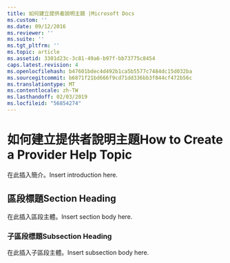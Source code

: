 ```yaml
---
title: 如何建立提供者說明主題 |Microsoft Docs
ms.custom: ''
ms.date: 09/12/2016
ms.reviewer: ''
ms.suite: ''
ms.tgt_pltfrm: ''
ms.topic: article
ms.assetid: 3301d23c-3c81-49a6-b97f-bb73775c8454
caps.latest.revision: 4
ms.openlocfilehash: b47601bdec4d492b1ca5b5577c7484dc15d032ba
ms.sourcegitcommit: b6871f21bd666f9cd71dd336bb3f844cf472b56c
ms.translationtype: MT
ms.contentlocale: zh-TW
ms.lasthandoff: 02/03/2019
ms.locfileid: "56854274"
---
```

# <a name="how-to-create-a-provider-help-topic"></a><span data-ttu-id="6ddf8-102">如何建立提供者說明主題</span><span class="sxs-lookup"><span data-stu-id="6ddf8-102">How to Create a Provider Help Topic</span></span>

<span data-ttu-id="6ddf8-103">在此插入簡介。</span><span class="sxs-lookup"><span data-stu-id="6ddf8-103">Insert introduction here.</span></span>

## <a name="section-heading"></a><span data-ttu-id="6ddf8-104">區段標題</span><span class="sxs-lookup"><span data-stu-id="6ddf8-104">Section Heading</span></span>

 <span data-ttu-id="6ddf8-105">在此插入區段主體。</span><span class="sxs-lookup"><span data-stu-id="6ddf8-105">Insert section body here.</span></span>

### <a name="subsection-heading"></a><span data-ttu-id="6ddf8-106">子區段標題</span><span class="sxs-lookup"><span data-stu-id="6ddf8-106">Subsection Heading</span></span>

 <span data-ttu-id="6ddf8-107">在此插入子區段主體。</span><span class="sxs-lookup"><span data-stu-id="6ddf8-107">Insert subsection body here.</span></span>